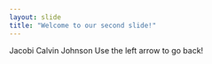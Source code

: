 ```yaml
---
layout: slide
title: "Welcome to our second slide!"
---
```

Jacobi Calvin Johnson
Use the left arrow to go back!

